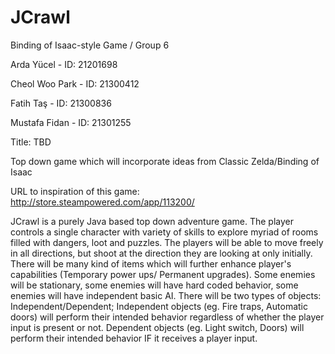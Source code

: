 # JCrawl
Binding of Isaac-style Game / Group 6



Arda Yücel - ID: 21201698

Cheol Woo Park - ID: 21300412

Fatih Taş - ID: 21300836

Mustafa Fidan - ID: 21301255

Title: TBD

Top down game which will incorporate ideas from Classic Zelda/Binding of Isaac

URL to inspiration of this game: http://store.steampowered.com/app/113200/

JCrawl is a purely Java based top down adventure game. The player controls a single character with variety of skills to explore myriad of rooms filled with dangers, loot and puzzles. The players will be able to move freely in all directions, but shoot at the direction they are looking at only initially. There will be many kind of items which will further enhance player's capabilities (Temporary power ups/ Permanent upgrades). Some enemies will be stationary, some enemies will have hard coded behavior, some enemies will have independent basic AI. There will be two types of objects: Independent/Dependent; Independent objects (eg. Fire traps, Automatic doors) will perform their intended behavior regardless of whether the player input is present or not. Dependent objects (eg. Light switch, Doors) will perform their intended behavior IF it receives a player input.
